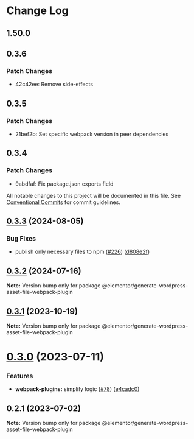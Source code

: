 # Change Log

## 1.50.0

## 0.3.6

### Patch Changes

- 42c42ee: Remove side-effects

## 0.3.5

### Patch Changes

- 21bef2b: Set specific webpack version in peer dependencies

## 0.3.4

### Patch Changes

- 9abdfaf: Fix package.json exports field

All notable changes to this project will be documented in this file.
See [Conventional Commits](https://conventionalcommits.org) for commit guidelines.

## [0.3.3](https://github.com/elementor/elementor-packages/compare/@elementor/generate-wordpress-asset-file-webpack-plugin@0.3.2...@elementor/generate-wordpress-asset-file-webpack-plugin@0.3.3) (2024-08-05)

### Bug Fixes

- publish only necessary files to npm ([#226](https://github.com/elementor/elementor-packages/issues/226)) ([d808e2f](https://github.com/elementor/elementor-packages/commit/d808e2f60eb7ca2d7b8560d0b79c0e62c2f969a8))

## [0.3.2](https://github.com/elementor/elementor-packages/compare/@elementor/generate-wordpress-asset-file-webpack-plugin@0.3.1...@elementor/generate-wordpress-asset-file-webpack-plugin@0.3.2) (2024-07-16)

**Note:** Version bump only for package @elementor/generate-wordpress-asset-file-webpack-plugin

## [0.3.1](https://github.com/elementor/elementor-packages/compare/@elementor/generate-wordpress-asset-file-webpack-plugin@0.3.0...@elementor/generate-wordpress-asset-file-webpack-plugin@0.3.1) (2023-10-19)

**Note:** Version bump only for package @elementor/generate-wordpress-asset-file-webpack-plugin

# [0.3.0](https://github.com/elementor/elementor-packages/compare/@elementor/generate-wordpress-asset-file-webpack-plugin@0.2.1...@elementor/generate-wordpress-asset-file-webpack-plugin@0.3.0) (2023-07-11)

### Features

- **webpack-plugins:** simplify logic ([#78](https://github.com/elementor/elementor-packages/issues/78)) ([e4cadc0](https://github.com/elementor/elementor-packages/commit/e4cadc06be61450437274610e65b9d92eb245844))

## 0.2.1 (2023-07-02)

**Note:** Version bump only for package @elementor/generate-wordpress-asset-file-webpack-plugin
